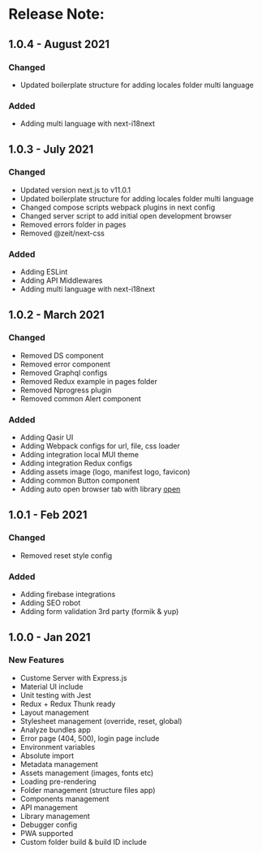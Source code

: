 # Release Note:

## 1.0.4 - August 2021

### Changed

- Updated boilerplate structure for adding locales folder multi language

### Added

- Adding multi language with next-i18next

## 1.0.3 - July 2021

### Changed

- Updated version next.js to v11.0.1
- Updated boilerplate structure for adding locales folder multi language
- Changed compose scripts webpack plugins in next config
- Changed server script to add initial open development browser
- Removed errors folder in pages
- Removed @zeit/next-css

### Added

- Adding ESLint
- Adding API Middlewares
- Adding multi language with next-i18next

## 1.0.2 - March 2021

### Changed

- Removed DS component
- Removed error component
- Removed Graphql configs
- Removed Redux example in pages folder
- Removed Nprogress plugin
- Removed common Alert component

### Added

- Adding Qasir UI
- Adding Webpack configs for url, file, css loader
- Adding integration local MUI theme
- Adding integration Redux configs
- Adding assets image (logo, manifest logo, favicon)
- Adding common Button component
- Adding auto open browser tab with library [open](https://github.com/sindresorhus/open)

## 1.0.1 - Feb 2021

### Changed

- Removed reset style config

### Added

- Adding firebase integrations
- Adding SEO robot
- Adding form validation 3rd party (formik & yup)

## 1.0.0 - Jan 2021

### New Features

- Custome Server with Express.js
- Material UI include
- Unit testing with Jest
- Redux + Redux Thunk ready
- Layout management
- Stylesheet management (override, reset, global)
- Analyze bundles app
- Error page (404, 500), login page include
- Environment variables
- Absolute import
- Metadata management
- Assets management (images, fonts etc)
- Loading pre-rendering
- Folder management (structure files app)
- Components management
- API management
- Library management
- Debugger config
- PWA supported
- Custom folder build & build ID include
